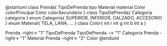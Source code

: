 @startuml
class Prenda{
   TipoDePrenda tipo
   Material material
   Color colorPrincipal
   Color colorSecundario
}
class TipoDePrenda{
   Categoria categoria
}
enum Categoria{
   SUPERIOR, INFERIOR, CALZADO, ACCESORIO
}
enum Material{
   TELA, LANA, ...
}
class Color{
   int r
   int g
   int b
   int a
}

Prenda -right-> "1" TipoDePrenda
TipoDePrenda --> "1" Categoria
Prenda -right-> "1" Material
Prenda -right-> "2" Color
@enduml